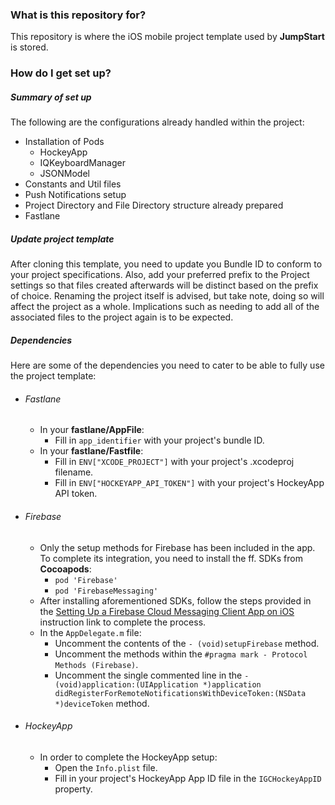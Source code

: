 ### What is this repository for? ###

This repository is where the iOS mobile project template used by **JumpStart** is stored.

### How do I get set up? ###
##### Summary of set up #####
The following are the configurations already handled within the project:

* Installation of Pods
   * HockeyApp
   * IQKeyboardManager
   * JSONModel
* Constants and Util files
* Push Notifications setup
* Project Directory and File Directory structure already prepared
* Fastlane

##### Update project template #####
After cloning this template, you need to update you Bundle ID to conform to your project specifications. Also, add your preferred prefix to the Project settings so that files created afterwards will be distinct based on the prefix of choice. Renaming the project itself is advised, but take note, doing so will affect the project as a whole. Implications such as needing to add all of the associated files to the project again is to be expected.

##### Dependencies #####
Here are some of the dependencies you need to cater to be able to fully use the project template:

* ###### Fastlane ######
   * In your **fastlane/AppFile**:
      * Fill in `app_identifier` with your project's bundle ID.
   * In your **fastlane/Fastfile**:
      * Fill in `ENV["XCODE_PROJECT"]` with your project's .xcodeproj filename.
      * Fill in `ENV["HOCKEYAPP_API_TOKEN"]` with your project's HockeyApp API token.

* ###### Firebase ######
   * Only the setup methods for Firebase has been included in the app. To complete its integration, you need to install the ff. SDKs from **Cocoapods**:
      * `pod 'Firebase'`
      * `pod 'FirebaseMessaging'`
   * After installing aforementioned SDKs, follow the steps provided in the  [Setting Up a Firebase Cloud Messaging Client App on iOS](https://firebase.google.com/docs/cloud-messaging/ios/client) instruction link to complete the process.
   * In the `AppDelegate.m` file: 
      * Uncomment the contents of the `- (void)setupFirebase` method.
      * Uncomment the methods within the `#pragma mark - Protocol Methods (Firebase)`.
      * Uncomment the single commented line in the `- (void)application:(UIApplication *)application didRegisterForRemoteNotificationsWithDeviceToken:(NSData *)deviceToken` method.

* ###### HockeyApp ######
   * In order to complete the HockeyApp setup:
      * Open the `Info.plist` file.
      * Fill in your project's HockeyApp App ID file in the `IGCHockeyAppID` property.
